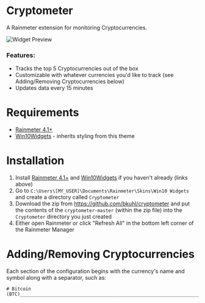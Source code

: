 # Cryptometer

A Rainmeter extension for monitoring Cryptocurrencies.

![Widget Preview](https://image.ibb.co/fU43NQ/cryptometer_preview.png)

### Features:

 * Tracks the top 5 Cryptocurrencies out of the box
 * Customizable with whatever currencies you'd like to track (see Adding/Removing Cryptocurrencies below)
 * Updates data every 15 minutes

# Requirements
 * [Rainmeter 4.1+](https://www.rainmeter.net)
 * [Win10Widgets](http://win10widgets.com) - inherits styling from this theme

# Installation

 1. Install [Rainmeter 4.1+](https://www.rainmeter.net) and [Win10Widgets](http://win10widgets.com) if you haven't already (links above)
 2. Go to `C:\Users\[MY_USER]\Documents\Rainmeter\Skins\Win10 Widgets` and create a directory called `Cryptometer`
 3. Download the zip from https://github.com/bkuhl/cryptometer and put the contents of the `cryptometer-master` (within the zip file) into the `Cryptometer` directory you just created
 4. Either open Rainmeter or click "Refresh All" in the bottom left corner of the Rainmeter Manager
 
# Adding/Removing Cryptocurrencies

Each section of the configuration begins with the currency's name and symbol along with a separator, such as:

```
# Bitcoin (BTC)__________________________________________________________________
```
 
